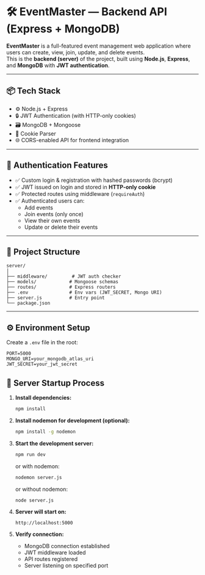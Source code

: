 # 🛠️ EventMaster — Backend API (Express + MongoDB)

**EventMaster** is a full-featured event management web application where users can create, view, join, update, and delete events.  
This is the **backend (server)** of the project, built using **Node.js**, **Express**, and **MongoDB** with **JWT authentication**.

---

## 📦 Tech Stack

- ⚙️ Node.js + Express
- 🔒 JWT Authentication (with HTTP-only cookies)
- 🗃️ MongoDB + Mongoose
- 🍪 Cookie Parser
- 🌐 CORS-enabled API for frontend integration

---

## 🔐 Authentication Features

- ✅ Custom login & registration with hashed passwords (bcrypt)
- ✅ JWT issued on login and stored in **HTTP-only cookie**
- ✅ Protected routes using middleware (`requireAuth`)
- ✅ Authenticated users can:
  - Add events
  - Join events (only once)
  - View their own events
  - Update or delete their events

---

## 📁 Project Structure

```
server/
│
├── middleware/         # JWT auth checker
├── models/            # Mongoose schemas
├── routes/            # Express routers
├── .env               # Env vars (JWT_SECRET, Mongo URI)
├── server.js          # Entry point
└── package.json
```

---

## ⚙️ Environment Setup

Create a `.env` file in the root:
```env
PORT=5000
MONGO_URI=your_mongodb_atlas_uri
JWT_SECRET=your_jwt_secret
```

## 🚀 Server Startup Process

1. **Install dependencies:**
    ```bash
    npm install
    ```

2. **Install nodemon for development (optional):**
    ```bash
    npm install -g nodemon
    ```

3. **Start the development server:**
    ```bash
    npm run dev
    ```
    or with nodemon:
    ```bash
    nodemon server.js
    ```
    or without nodemon:
    ```bash
    node server.js
    ```

4. **Server will start on:**
    ```
    http://localhost:5000
    ```

5. **Verify connection:**
    - MongoDB connection established
    - JWT middleware loaded
    - API routes registered
    - Server listening on specified port